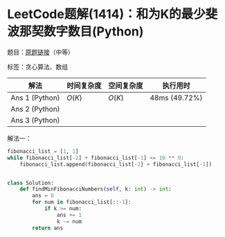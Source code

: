 # LeetCode题解(1414)：和为K的最少斐波那契数字数目(Python)

题目：[原题链接](https://leetcode-cn.com/problems/find-the-minimum-number-of-fibonacci-numbers-whose-sum-is-k/)（中等）

标签：贪心算法、数组

| 解法           | 时间复杂度 | 空间复杂度 | 执行用时      |
| -------------- | ---------- | ---------- | ------------- |
| Ans 1 (Python) | $O(K)$     | $O(K)$     | 48ms (49.72%) |
| Ans 2 (Python) |            |            |               |
| Ans 3 (Python) |            |            |               |

解法一：

```python
fibonacci_list = [1, 1]
while fibonacci_list[-2] + fibonacci_list[-1] <= 10 ** 9:
    fibonacci_list.append(fibonacci_list[-2] + fibonacci_list[-1])


class Solution:
    def findMinFibonacciNumbers(self, k: int) -> int:
        ans = 0
        for num in fibonacci_list[::-1]:
            if k >= num:
                ans += 1
                k -= num
        return ans
```

